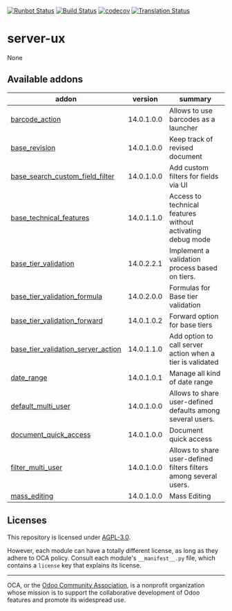 [![Runbot Status](https://runbot.odoo-community.org/runbot/badge/flat/250/14.0.svg)](https://runbot.odoo-community.org/runbot/repo/github-com-oca-server-ux-250)
[![Build Status](https://travis-ci.com/OCA/server-ux.svg?branch=14.0)](https://travis-ci.com/OCA/server-ux)
[![codecov](https://codecov.io/gh/OCA/server-ux/branch/14.0/graph/badge.svg)](https://codecov.io/gh/OCA/server-ux)
[![Translation Status](https://translation.odoo-community.org/widgets/server-ux-14-0/-/svg-badge.svg)](https://translation.odoo-community.org/engage/server-ux-14-0/?utm_source=widget)

<!-- /!\ do not modify above this line -->

# server-ux

None

<!-- /!\ do not modify below this line -->

<!-- prettier-ignore-start -->

[//]: # (addons)

Available addons
----------------
addon | version | summary
--- | --- | ---
[barcode_action](barcode_action/) | 14.0.1.0.0 | Allows to use barcodes as a launcher
[base_revision](base_revision/) | 14.0.1.0.0 | Keep track of revised document
[base_search_custom_field_filter](base_search_custom_field_filter/) | 14.0.1.0.0 | Add custom filters for fields via UI
[base_technical_features](base_technical_features/) | 14.0.1.1.0 | Access to technical features without activating debug mode
[base_tier_validation](base_tier_validation/) | 14.0.2.2.1 | Implement a validation process based on tiers.
[base_tier_validation_formula](base_tier_validation_formula/) | 14.0.2.0.0 | Formulas for Base tier validation
[base_tier_validation_forward](base_tier_validation_forward/) | 14.0.1.0.2 | Forward option for base tiers
[base_tier_validation_server_action](base_tier_validation_server_action/) | 14.0.1.1.0 | Add option to call server action when a tier is validated
[date_range](date_range/) | 14.0.1.0.1 | Manage all kind of date range
[default_multi_user](default_multi_user/) | 14.0.1.0.0 | Allows to share user-defined defaults among several users.
[document_quick_access](document_quick_access/) | 14.0.1.0.0 | Document quick access
[filter_multi_user](filter_multi_user/) | 14.0.1.0.0 | Allows to share user-defined filters filters among several users.
[mass_editing](mass_editing/) | 14.0.1.0.0 | Mass Editing

[//]: # (end addons)

<!-- prettier-ignore-end -->

## Licenses

This repository is licensed under [AGPL-3.0](LICENSE).

However, each module can have a totally different license, as long as they adhere to OCA
policy. Consult each module's `__manifest__.py` file, which contains a `license` key
that explains its license.

----

OCA, or the [Odoo Community Association](http://odoo-community.org/), is a nonprofit
organization whose mission is to support the collaborative development of Odoo features
and promote its widespread use.
